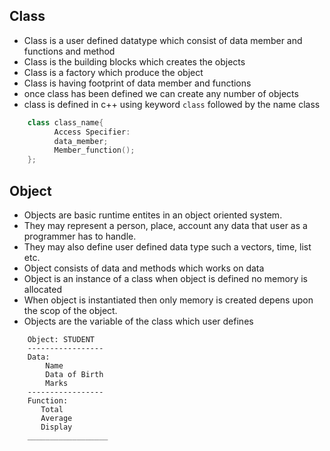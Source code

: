 ## Class ##
- Class is a user defined datatype which consist of data member and functions and method
- Class is the building blocks which creates the objects
- Class is a factory which produce the object
- Class is having footprint of data member and functions
- once class has been defined we can create any number of objects
- class is defined in c++ using keyword `class` followed by the name class

```c++
    class class_name{
          Access Specifier:
          data_member;
          Member_function();
    };
```

## Object ##
- Objects are basic runtime entites in an object oriented system.
- They may represent a person, place, account any data that user as a programmer has to handle.
- They may also define user defined data type such a vectors, time, list etc.
- Object consists of data and methods which works on data
- Object is an instance of a class when object is defined no memory is allocated 
- When object is instantiated then only memory is created depens upon the scop of the object.
- Objects are the variable of the class which user defines


``` 
    Object: STUDENT
    -----------------
    Data:
        Name
        Data of Birth
        Marks
    -----------------
    Function:
       Total
       Average
       Display
    __________________
```